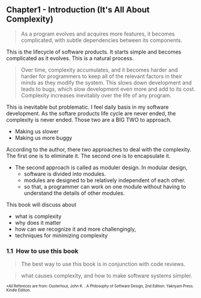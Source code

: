## Chapter1 - Introduction (It's All About Complexity)



> As a program evolves and acquires more features, it becomes complicated, with subtle dependencies between its components.

This is the lifecycle of software products. It starts simple and becomes complicated as it evolves. This is a natural process. 


> Over time, complexity accumulates, and it becomes harder and harder for programmers to keep all of the relevant factors in their minds as they modify the system. This slows down development and leads to bugs, which slow development even more and add to its cost. Complexity increases inevitably over the life of any program.

This is inevitable but problematic. I feel daily basis in my software development. As the softare products life cycle are never ended, the complexity is never ended. Those two are a BIG TWO to approach.
- Making us slower
- Making us more buggy

According to the author, there two approaches to deal with the complexity. The first one is to eliminate it. The second one is to encapsulate it.

  - The second approach is called as moduler design. In modular design, 
    - software is divided into modules.
    - modules are designed to be relatively independent of each other.
    - so that, a programmer can work on one module without having to understand the details of other modules.
         

This book will discuss about
- what is complexity
- why does it matter
- how can we recognize it
and more challengingly,
- techniques for minimizing complexity

### 1.1  How to use this book
>The best way to use this book is in conjunction with code reviews.



>what causes complexity, and how to make software systems simpler.



<sub><sup>*All Refereces are from:
Ousterhout, John K. . A Philosophy of Software Design, 2nd Edition. Yaknyam Press. Kindle Edition. </sup></sub>